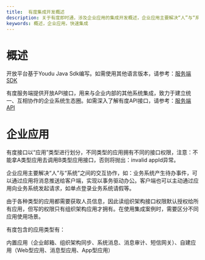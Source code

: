 ```yaml
---
title:  有度集成开发概述
description: 关于有度即时通，涉及企业应用的集成开发概述，企业应用主要解决“人”与“系统”之间的交互协作。
keywords: 概述，企业应用，快速集成
---
```


# 概述

开放平台基于Youdu Java Sdk编写。如需使用其他语言版本，请参考：[服务端SDK](./e01_00001.md)

有度服务端提供开放API接口，用来与企业内部的其他系统集成，致力于建立统一、互相协作的企业系统生态圈。如需深入了解有度API接口，请参考：[服务端API](./c01_00001.md)

# 企业应用

有度接口以“应用”类型进行划分，不同类型的应用拥有不同的接口权限，注意：不能拿A类型应用去调用B类型应用接口，否则将抛出：invalid appId异常。

企业应用主要解决“人”与“系统”之间的交互协作，如：业务系统产生待办事件，可以通过应用将消息推送给客户端，实现以事务驱动办公。客户端也可以主动通过应用向业务系统发起请求，如单点登录业务系统请假等。 

由于各种类型的应用都需要获取人员信息，因此读组织架构接口权限默认授权给所有应用，但写的权限只有组织架构应用才拥有。在使用集成案例时，需要区分不同应用使用场景。

有度包含的应用类型有：

​		内置应用（企业邮箱、组织架构同步、系统消息、消息审计、短信网关）、自建应用（Web型应用、消息型应用、App型应用）









